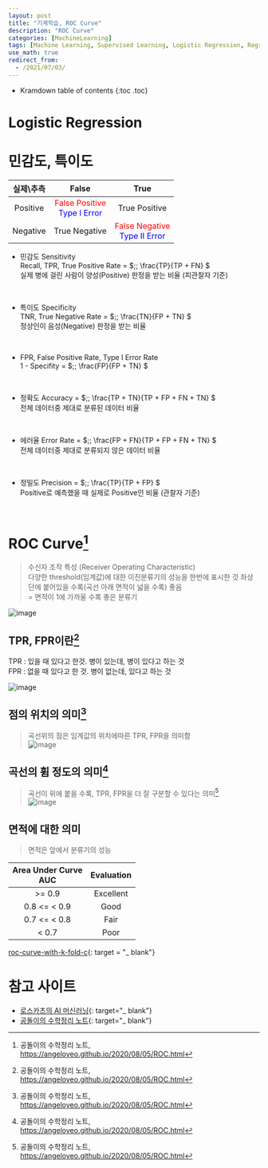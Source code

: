 ```yaml
---
layout: post
title: "기계학습, ROC Curve"
description: "ROC Curve"
categories: [MachineLearning]
tags: [Machine Learning, Supervised Learning, Logistic Regression, Regression, ROC Curve]
use_math: true
redirect_from:
  - /2021/07/03/
---
```


* Kramdown table of contents
{:toc .toc}

# Logistic Regression
 

# 민감도, 특이도    

|실제\\추측 | False | True |
|:---:|:---:|:---:|
|Positive|<span style="color:red">False Positive</span><br /><span style="color:blue">Type I Error</span>|True Positive|    
|Negative|True Negative|<span style="color:red"> False Negative</span><br /><span style="color:blue"> Type II Error </span>|    

- 민감도 Sensitivity     
Recall, TPR, True Positive Rate = $\;\; \frac{TP}{TP + FN} $    
실제 병에 걸린 사람이 양성(Positive) 판정을 받는 비율 (피관찰자 기준)    
<br />    
        
- 특이도 Specificity    
TNR, True Negative Rate = $\;\; \frac{TN}{FP + TN} $    
정상인이 음성(Negative) 판정을 받는 비율    
<br />    
        
- FPR, False Positive Rate, Type I Error Rate    
1 - Specifity = $\;\; \frac{FP}{FP + TN} $    
<br />    
     
- 정확도 Accuracy = $\;\; \frac{TP + TN}{TP + FP + FN + TN} $    
전체 데이터중 제대로 분류된 데이터 비율    
<br />    
    
- 에러율 Error Rate = $\;\; \frac{FP + FN}{TP + FP + FN + TN} $    
전체 데이터중 제대로 분류되지 않은 데이터 비율  
<br />    

- 정밀도 Precision = $\;\; \frac{TP}{TP + FP} $    
Positive로 예측했을 때 실제로 Positive인 비율 (관찰자 기준)     
<br />    


# ROC Curve[^1]    
> 수신자 조작 특성 (Receiver Operating Characteristic)      
> 다양한 threshold(임계값)에 대한 이진분류기의 성능을 한번에 표시한 것
> 좌상단에 붙어있을 수록(곡선 아래 면적이 넓을 수록) 좋음    
> = 면적이 1에 가까울 수록 좋은 분류기    

![image](https://user-images.githubusercontent.com/32366711/124346110-01a74f80-dc18-11eb-9546-5ede0492c1a3.png)

## TPR, FPR이란[^1]    
TPR : 있을 때 있다고 한것. 병이 있는데, 병이 있다고 하는 것    
FPR : 없을 때 있다고 한 것. 병이 없는데, 있다고 하는 것    

![image](https://raw.githubusercontent.com/angeloyeo/angeloyeo.github.io/master/pics/2020-08-05-ROC/pic3.png)

## 점의 위치의 의미[^1]    
> 곡선위의 점은 임계값의 위치에따른 TPR, FPR을 의미함    
![image](https://raw.githubusercontent.com/angeloyeo/angeloyeo.github.io/master/pics/2020-08-05-ROC/pic6.gif)

## 곡선의 휨 정도의 의미[^1]    
> 곡선이 위에 붙을 수록, TPR, FPR을 더 잘 구분할 수 있다는 의미[^1]    
![image](https://raw.githubusercontent.com/angeloyeo/angeloyeo.github.io/master/pics/2020-08-05-ROC/pic7.gif)

## 면적에 대한 의미    
> 면적은 앞에서 분류기의 성능    

| Area Under Curve <br/> AUC | Evaluation |
|:--------------------:|:----------:|
|        >= 0.9        |  Excellent |
|     0.8 <= < 0.9     |    Good    |
|     0.7 <= < 0.8     |    Fair    |
|         < 0.7        |    Poor    |



[roc-curve-with-k-fold-c](https://www.kaggle.com/kanncaa1/roc-curve-with-k-fold-cv/){: target = "_ blank"}           


# 참고 사이트
- [로스카츠의 AI 머신러닝](https://losskatsu.github.io/machine-learning/stat-roc-curve/#2-%EB%AF%BC%EA%B0%90%EB%8F%84%EC%99%80-%ED%8A%B9%EC%9D%B4%EB%8F%84){: target="_ blank"}    
- [공돌이의 수학정리 노트](https://angeloyeo.github.io/2020/08/05/ROC.html){: target="_ blank"}




[^1]: 공돌이의 수학정리 노트, https://angeloyeo.github.io/2020/08/05/ROC.html
